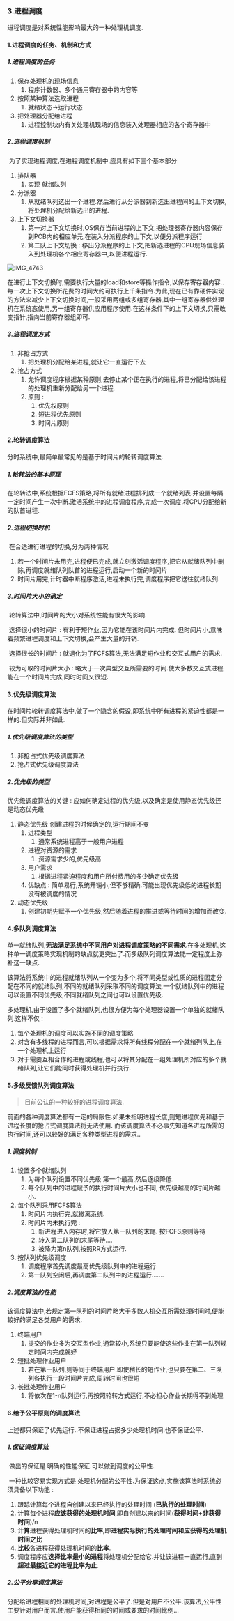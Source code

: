 

### 3.进程调度

进程调度是对系统性能影响最大的一种处理机调度.

#### 1.进程调度的任务、机制和方式

##### 1.进程调度的任务

1. 保存处理机的现场信息
   1. 程序计数器、多个通用寄存器中的内容等
2. 按照某种算法选取进程
   1. 就绪状态->运行状态
3. 把处理器分配给进程
   1. 进程控制块内有关处理机现场的信息装入处理器相应的各个寄存器中

#####  2.进程调度机制

​		为了实现进程调度,在进程调度机制中,应具有如下三个基本部分

1. 排队器
   1. 实现 就绪队列
2. 分派器
   1. 从就绪队列选出一个进程.然后进行从分派器到新选出进程间的上下文切换,将处理机分配给新选出的进程.
3. 上下文切换器
   1. 第一对上下文切换时,OS保存当前进程的上下文,把处理器寄存器内容保存到PCB内的相应单元,在装入分派程序的上下文,以便分派程序运行
   2. 第二队上下文切换 : 移出分派程序的上下文,把新选进程的CPU现场信息装入到处理机各个相应寄存器中,以便进程运行.

![IMG_4743](https://gitee.com/elplect/personal-image-bed/raw/master/beautyImg/IMG_4743.jpg)

在进行上下文切换时,需要执行大量的load和store等操作指令,以保存寄存器内容..每一次上下文切换所花费的时间大约可执行上千条指令.为此,现在已有靠硬件实现的方法来减少上下文切换时间,一般采用两组或多组寄存器,其中一组寄存器供处理机在系统态使用,另一组寄存器供应用程序使用.在这样条件下的上下文切换,只需改变指针,指向当前寄存器组即可.

##### 3.进程调度方式

1. 非抢占方式
   1. 把处理机分配给某进程,就让它一直运行下去
2. 抢占方式
   1. 允许调度程序根据某种原则,去停止某个正在执行的进程,将已分配给该进程的处理机重新分配给另一个进程.
   2. 原则 : 
      1. 优先权原则
      2. 短进程优先原则
      3. 时间片原则

#### 2.轮转调度算法

分时系统中,最简单最常见的是基于时间片的轮转调度算法.

##### 1.轮转法的基本原理

​		在轮转法中,系统根据FCFS策略,将所有就绪进程排列成一个就绪列表.并设置每隔一定时间产生一次中断.激活系统中的进程调度程序,完成一次调度.将CPU分配给新的队首进程.

##### 2.进程切换时机

​		在合适进行进程的切换,分为两种情况

1. 若一个时间片未用完,进程便已完成,就立刻激活调度程序,把它从就绪队列中删除,再调度就绪队列队首的进程运行,启动一个新的时间片
2. 时间片用完,计时器中断程序激活,进程未执行完,调度程序把它送往就绪队列.

##### 3.时间片大小的确定

​		轮转算法中,时间片的大小对系统性能有很大的影响.

​		选择很小的时间片 : 有利于短作业,因为它能在该时间片内完成. 但时间片小,意味着频繁进程调度和上下文切换,会产生大量的开销.

​		选择很长的时间片 : 就退化为了FCFS算法,无法满足短作业和交互式用户的需求.

​		较为可取的时间片大小 : 略大于一次典型交互所需要的时间.使大多数交互式进程能在一个时间片完成,同时时间又很短.

#### 3.优先级调度算法

在时间片轮转调度算法中,做了一个隐含的假设,即系统中所有进程的紧迫性都是一样的.但实际并非如此.

##### 1.优先级调度算法的类型

1. 非抢占式优先级调度算法
2. 抢占式优先级调度算法

##### 2.优先级的类型

优先级调度算法的关键 : 应如何确定进程的优先级,以及确定是使用静态优先级还是动态优先级

1. 静态优先级 创建进程的时候确定的,运行期间不变
   1. 进程类型
      1. 通常系统进程高于一般用户进程
   2. 进程对资源的需求
      1. 资源需求少的,优先级高
   3. 用户需求
      1. 根据进程紧迫程度和用户所付费用的多少确定优先级
   4. 优缺点 : 简单易行,系统开销小,但不够精确.可能出现优先级低的进程长期没有被调度的情况
2. 动态优先级
   1. 创建初期先赋予一个优先级,然后随着进程的推进或等待时间的增加而改变.



#### 4.多队列调度算法

单一就绪队列,**无法满足系统中不同用户对进程调度策略的不同需求**.在多处理机,这种单一调度策略实现机制的缺点就更突出了.而多级队列调度算法能一定程度上弥补这一缺点.

该算法将系统中的进程就绪队列从一个变为多个,将不同类型或性质的进程固定分配在不同的就绪队列,不同的就绪队列采取不同的调度算法.一个就绪队列中的进程可以设置不同优先级,不同就绪队列之间也可以设置优先级.

多处理机,由于设置了多个就绪队列,也很方便为每个处理器设置一个单独的就绪队列.这样不仅 :

1. 每个处理机的调度可以实施不同的调度策略
2. 对含有多线程的进程而言,可以根据需求将所有线程分配在一个就绪列队上,在一个处理机上运行
3. 对于需要互相合作的进程或线程,也可以将其分配在一组处理机所对应的多个就绪队列,让它们能同时获得处理机并行执行.

#### 5.多级反馈队列调度算法

> 目前公认的一种较好的进程调度算法.

前面的各种调度算法都有一定的局限性.如果未指明进程长度,则短进程优先和基于进程长度的抢占式调度算法将无法使用. 而该调度算法不必事先知道各进程所需的执行时间,还可以较好的满足各种类型进程的需求..

##### 1.调度机制

1. 设置多个就绪队列
   1. 为每个队列设置不同优先级.第一个最高,然后逐级降低.
   2. 每个队列中的进程赋予的执行时间片大小也不同, 优先级越高的时间片越小.
2. 每个队列采用FCFS算法
   1. 时间片内执行完,就撤离系统.
   2. 时间片内未执行完 :
      1. 新进程进入内存时,将它放入第一队列的末尾. 按FCFS原则等待
      2. 转入第二队列的末尾等待....
      3. 被降为第n队列,按照RR方式运行.
3. 按队列优先级调度
   1. 调度程序首先调度最高优先级队列中的进程运行
   2. 第一队列空闲后,再调度第二队列中的进程运行.......

##### 2.调度算法的性能

​		该调度算法中,若规定第一队列的时间片略大于多数人机交互所需处理时间时,便能较好的满足各类用户的需求.

1. 终端用户
   1. 提交的作业多为交互型作业,通常较小,系统只要能使这些作业在第一队列规定时间内完成就好
2. 短批处理作业用户
   1. 若在第一队列,则等同于终端用户.即使稍长的短作业,也只要在第二、三队列各执行一段时间片完成,周转时间也很短
3. 长批处理作业用户
   1. 将依次在1-n队列运行,再按照轮转方式运行,不必担心作业长期得不到处理

#### 6.给予公平原则的调度算法

上述都只保证了优先运行..不保证进程占据多少处理机时间.也不保证公平.

##### 1.保证调度算法

​		做出的保证是 明确的性能保证.可以做到调度的公平性.

​		一种比较容易实现方式是 处理机分配的公平性.为保证这点,实施该算法时系统必须具备以下功能 : 

1. 跟踪计算每个进程自创建以来已经执行的处理时间 (**已执行的处理时间**)
2. 计算每个进程**应该获得的处理机时间**,即自创建以来的时间(**获得时间+非获得时间**)/n
3. **计算**进程获得处理机时间的**比率**,即**进程实际执行的处理时间和应获得的处理机时间之比**
4. **比较**各进程获得处理机时间的**比率**.
5. 调度程序应**选择比率最小的进程**将处理机分配给它.并让该进程一直运行,直到**超过最接近它的进程比率为止**.

##### 2.公平分享调度算法

​		分配给进程相同的处理机时间,对进程是公平了.但是对用户不公平.该算法,公平性主要针对用户而言.使用户能获得相同的时间或要求的时间比例...



